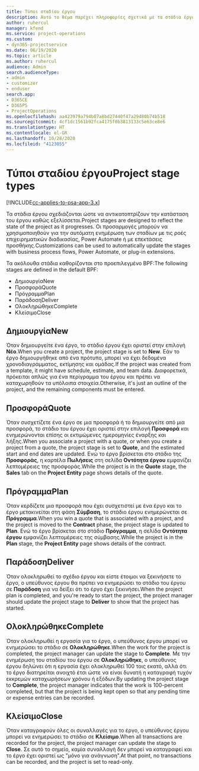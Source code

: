 ```yaml
---
title: Τύποι σταδίου έργου
description: Αυτό το θέμα παρέχει πληροφορίες σχετικά με τα στάδια έργου.
author: ruhercul
manager: kfend
ms.service: project-operations
ms.custom:
- dyn365-projectservice
ms.date: 06/19/2020
ms.topic: article
ms.author: ruhercul
audience: Admin
search.audienceType:
- admin
- customizer
- enduser
search.app:
- D365CE
- D365PS
- ProjectOperations
ms.openlocfilehash: aa423979a794b07a8bd27440f47a29480b74b518
ms.sourcegitcommit: 4cf1dc1561b92fca4175f0b3813133c5e63ce8e6
ms.translationtype: HT
ms.contentlocale: el-GR
ms.lasthandoff: 10/28/2020
ms.locfileid: "4123055"
---
```

# <a name="project-stage-types"></a><span data-ttu-id="5a70c-103">Τύποι σταδίου έργου</span><span class="sxs-lookup"><span data-stu-id="5a70c-103">Project stage types</span></span> 

[!INCLUDE[cc-applies-to-psa-app-3.x](../includes/cc-applies-to-psa-app-3x.md)]

<span data-ttu-id="5a70c-104">Τα στάδια έργου σχεδιάζονται ώστε να αντικατοπτρίζουν την κατάσταση του έργου καθώς εξελίσσεται.</span><span class="sxs-lookup"><span data-stu-id="5a70c-104">Project stages are designed to reflect the state of the project as it progresses.</span></span> <span data-ttu-id="5a70c-105">Οι προσαρμογές μπορούν να χρησιμοποιηθούν για την αυτόματη ενημέρωση των σταδίων με τις ροές επιχειρηματικών διαδικασίας, Power Automate ή με επεκτάσεις προσθήκης.</span><span class="sxs-lookup"><span data-stu-id="5a70c-105">Customizations can be used to automatically update the stages with business process flows, Power Automate, or plug-in extensions.</span></span>

<span data-ttu-id="5a70c-106">Τα ακόλουθα στάδια καθορίζονται στο προεπιλεγμένο BPF:</span><span class="sxs-lookup"><span data-stu-id="5a70c-106">The following stages are defined in the default BPF:</span></span>

- <span data-ttu-id="5a70c-107">Δημιουργία</span><span class="sxs-lookup"><span data-stu-id="5a70c-107">New</span></span>
- <span data-ttu-id="5a70c-108">Προσφορά</span><span class="sxs-lookup"><span data-stu-id="5a70c-108">Quote</span></span>
- <span data-ttu-id="5a70c-109">Πρόγραμμα</span><span class="sxs-lookup"><span data-stu-id="5a70c-109">Plan</span></span>
- <span data-ttu-id="5a70c-110">Παράδοση</span><span class="sxs-lookup"><span data-stu-id="5a70c-110">Deliver</span></span>
- <span data-ttu-id="5a70c-111">Ολοκληρώθηκε</span><span class="sxs-lookup"><span data-stu-id="5a70c-111">Complete</span></span>
- <span data-ttu-id="5a70c-112">Κλείσιμο</span><span class="sxs-lookup"><span data-stu-id="5a70c-112">Close</span></span> 

## <a name="new"></a><span data-ttu-id="5a70c-113">Δημιουργία</span><span class="sxs-lookup"><span data-stu-id="5a70c-113">New</span></span>

<span data-ttu-id="5a70c-114">Όταν δημιουργείτε ένα έργο, το στάδιο έργου έχει οριστεί στην επιλογή **Νέο**.</span><span class="sxs-lookup"><span data-stu-id="5a70c-114">When you create a project, the project stage is set to **New**.</span></span> <span data-ttu-id="5a70c-115">Εάν το έργο δημιουργήθηκε από ένα πρότυπο, μπορεί να έχει δεδομένα χρονοδιαγράμματος, εκτίμησης και ομάδας.</span><span class="sxs-lookup"><span data-stu-id="5a70c-115">If the project was created from a template, it might have schedule, estimate, and team data.</span></span> <span data-ttu-id="5a70c-116">Διαφορετικά, πρόκειται απλώς για ένα περίγραμμα του έργου και πρέπει να καταχωρηθούν τα υπόλοιπα στοιχεία.</span><span class="sxs-lookup"><span data-stu-id="5a70c-116">Otherwise, it's just an outline of the project, and the remaining components must be entered.</span></span>

## <a name="quote"></a><span data-ttu-id="5a70c-117">Προσφορά</span><span class="sxs-lookup"><span data-stu-id="5a70c-117">Quote</span></span>

<span data-ttu-id="5a70c-118">Όταν συσχετίζετε ένα έργο σε μια προσφορά ή το δημιουργείτε από μια προσφορά, το στάδιο του έργου έχει οριστεί στην επιλογή **Προσφορά** και ενημερώνονται επίσης οι εκτιμώμενες ημερομηνίες έναρξης και λήξης.</span><span class="sxs-lookup"><span data-stu-id="5a70c-118">When you associate a project with a quote, or when you create a project from a quote, the project stage is set to **Quote**, and the estimated start and end dates are updated.</span></span> <span data-ttu-id="5a70c-119">Ενώ το έργο βρίσκεται στο στάδιο της **Προσφοράς**, η καρτέλα **Πωλήσεις** στη σελίδα **Οντότητα έργου** εμφανίζει λεπτομέρειες της προσφοράς.</span><span class="sxs-lookup"><span data-stu-id="5a70c-119">While the project is in the **Quote** stage, the **Sales** tab on the **Project Entity** page shows details of the quote.</span></span>

## <a name="plan"></a><span data-ttu-id="5a70c-120">Πρόγραμμα</span><span class="sxs-lookup"><span data-stu-id="5a70c-120">Plan</span></span>

<span data-ttu-id="5a70c-121">Όταν κερδίζετε μια προσφορά που έχει συσχετιστεί με ένα έργο και το έργο μετακινείται στη φάση **Σύμβαση**, το στάδιο έργου ενημερώνεται σε **Πρόγραμμα**.</span><span class="sxs-lookup"><span data-stu-id="5a70c-121">When you win a quote that is associated with a project, and the project is moved to the **Contract** phase, the project stage is updated to **Plan**.</span></span> <span data-ttu-id="5a70c-122">Ενώ το έργο βρίσκεται στο στάδιο **Πρόγραμμα**, η σελίδα **Οντότητα έργου** εμφανίζει λεπτομέρειες της σύμβασης.</span><span class="sxs-lookup"><span data-stu-id="5a70c-122">While the project is in the **Plan** stage, the **Project Entity** page shows details of the contract.</span></span>

## <a name="deliver"></a><span data-ttu-id="5a70c-123">Παράδοση</span><span class="sxs-lookup"><span data-stu-id="5a70c-123">Deliver</span></span>

<span data-ttu-id="5a70c-124">Όταν ολοκληρωθεί το σχέδιο έργου και είστε έτοιμοι να ξεκινήσετε το έργο, ο υπεύθυνος έργου θα πρέπει να ενημερώσει το στάδιο του έργου σε **Παράδοση** για να δείξει ότι το έργο έχει ξεκινήσει.</span><span class="sxs-lookup"><span data-stu-id="5a70c-124">When the project plan is completed, and you're ready to start the project, the project manager should update the project stage to **Deliver** to show that the project has started.</span></span>

## <a name="complete"></a><span data-ttu-id="5a70c-125">Ολοκληρώθηκε</span><span class="sxs-lookup"><span data-stu-id="5a70c-125">Complete</span></span> 

<span data-ttu-id="5a70c-126">Όταν ολοκληρωθεί η εργασία για το έργο, ο υπεύθυνος έργου μπορεί να ενημερώσει το στάδιο σε **Ολοκληρώθηκε**.</span><span class="sxs-lookup"><span data-stu-id="5a70c-126">When the work for the project is completed, the project manager can update the stage to **Complete**.</span></span> <span data-ttu-id="5a70c-127">Με την ενημέρωση του σταδίου του έργου σε **Ολοκληρώθηκε**, ο υπεύθυνος έργου δηλώνει ότι η εργασία έχει ολοκληρωθεί 100 τοις εκατό, αλλά ότι το έργο διατηρείται ανοιχτό έτσι ώστε να είναι δυνατή η καταγραφή τυχόν εκκρεμών καταχωρήσεων χρόνου ή εξόδων.</span><span class="sxs-lookup"><span data-stu-id="5a70c-127">By updating the project stage to **Complete**, the project manager indicates that the work is 100-percent completed, but that the project is being kept open so that any pending time or expense entries can be recorded.</span></span>

## <a name="close"></a><span data-ttu-id="5a70c-128">Κλείσιμο</span><span class="sxs-lookup"><span data-stu-id="5a70c-128">Close</span></span>

<span data-ttu-id="5a70c-129">Όταν καταγραφούν όλες οι συναλλαγές για το έργο, ο υπεύθυνος έργου μπορεί να ενημερώσει το στάδιο σε **Κλείσιμο**.</span><span class="sxs-lookup"><span data-stu-id="5a70c-129">When all transactions are recorded for the project, the project manager can update the stage to **Close**.</span></span> <span data-ttu-id="5a70c-130">Σε αυτό το σημείο, καμία συναλλαγή δεν μπορεί να καταγραφεί και το έργο έχει οριστεί ως "μόνο για ανάγνωση".</span><span class="sxs-lookup"><span data-stu-id="5a70c-130">At that point, no transactions can be recorded, and the project is set to read-only.</span></span>
